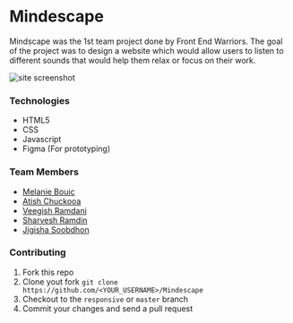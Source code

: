 # Mindescape

Mindscape was the 1st team project done by Front End Warriors.
The goal of the project was to design a website which would allow users to listen to different sounds that would help them relax or focus on their work.

![site screenshot](https://i.imgur.com/C7EsDSd.png)

### Technologies
* HTML5
* CSS
* Javascript
* Figma (For prototyping)

### Team Members
* [Melanie Bouic](https://github.com/melaniebouic20)
* [Atish Chuckooa](https://github.com/ahchuck)
* [Veegish Ramdani](https://github.com/VEEGISHx)
* [Sharvesh Ramdin](https://github.com/Krishna19942)
* [Jigisha Soobdhon](https://github.com/Jigisha12)

### Contributing
1. Fork this repo
2. Clone yout fork `git clone https://github.com/<YOUR_USERNAME>/Mindescape`
3. Checkout to the `responsive` or `master` branch
4. Commit your changes and send a pull request
